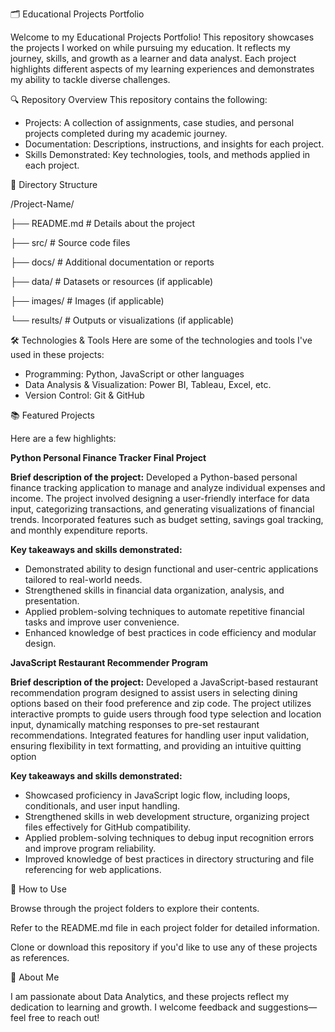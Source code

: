 🗂️ Educational Projects Portfolio

Welcome to my Educational Projects Portfolio! This repository showcases the projects I worked on while pursuing my education. It reflects my journey, skills, and growth as a learner and data analyst. Each project highlights different aspects of my learning experiences and demonstrates my ability to tackle diverse challenges.

🔍 Repository Overview
This repository contains the following:

* Projects: A collection of assignments, case studies, and personal projects completed during my academic journey.
* Documentation: Descriptions, instructions, and insights for each project.
* Skills Demonstrated: Key technologies, tools, and methods applied in each project.

📁 Directory Structure


/Project-Name/
  
  ├── README.md    # Details about the project

  ├── src/         # Source code files
  
  ├── docs/        # Additional documentation or reports
  
  ├── data/        # Datasets or resources (if applicable)
  
  ├── images/      # Images (if applicable)
  
  └── results/     # Outputs or visualizations (if applicable)

🛠️ Technologies & Tools
Here are some of the technologies and tools I've used in these projects:
* Programming: Python, JavaScript or other languages
* Data Analysis & Visualization: Power BI, Tableau, Excel, etc.
* Version Control: Git & GitHub

📚 Featured Projects

Here are a few highlights:

**Python Personal Finance Tracker Final Project**

**Brief description of the project:** 
Developed a Python-based personal finance tracking application to manage and analyze individual expenses and income. The project involved designing a user-friendly interface for data input, categorizing transactions, and generating visualizations of financial trends. Incorporated features such as budget setting, savings goal tracking, and monthly expenditure reports.

**Key takeaways and skills demonstrated:**
* Demonstrated ability to design functional and user-centric applications tailored to real-world needs.
* Strengthened skills in financial data organization, analysis, and presentation.
* Applied problem-solving techniques to automate repetitive financial tasks and improve user convenience.
* Enhanced knowledge of best practices in code efficiency and modular design.

**JavaScript Restaurant Recommender Program**

**Brief description of the project:** 
Developed a JavaScript-based restaurant recommendation program designed to assist users in selecting dining options based on their food preference and zip code. The project utilizes interactive prompts to guide users through food type selection and location input, dynamically matching responses to pre-set restaurant recommendations. Integrated features for handling user input validation, ensuring flexibility in text formatting, and providing an intuitive quitting option

**Key takeaways and skills demonstrated:**
* Showcased proficiency in JavaScript logic flow, including loops, conditionals, and user input handling.
* Strengthened skills in web development structure, organizing project files effectively for GitHub compatibility.
* Applied problem-solving techniques to debug input recognition errors and improve program reliability.
* Improved knowledge of best practices in directory structuring and file referencing for web applications.

🤝 How to Use

Browse through the project folders to explore their contents.

Refer to the README.md file in each project folder for detailed information.

Clone or download this repository if you'd like to use any of these projects as references.

🚀 About Me

I am passionate about Data Analytics, and these projects reflect my dedication to learning and growth. I welcome feedback and suggestions—feel free to reach out!
